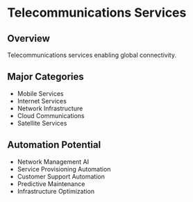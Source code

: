 # Telecommunications Services

## Overview
Telecommunications services enabling global connectivity.

## Major Categories
- Mobile Services
- Internet Services
- Network Infrastructure
- Cloud Communications
- Satellite Services

## Automation Potential
- Network Management AI
- Service Provisioning Automation
- Customer Support Automation
- Predictive Maintenance
- Infrastructure Optimization
